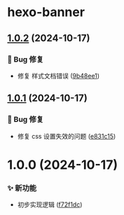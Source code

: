 # hexo-banner

## [1.0.2](https://github.com/CaoMeiYouRen/hexo-banner/compare/v1.0.1...v1.0.2) (2024-10-17)


### 🐛 Bug 修复

* 修复 样式文档错误 ([9b48ee1](https://github.com/CaoMeiYouRen/hexo-banner/commit/9b48ee1))

## [1.0.1](https://github.com/CaoMeiYouRen/hexo-banner/compare/v1.0.0...v1.0.1) (2024-10-17)


### 🐛 Bug 修复

* 修复 css 设置失效的问题 ([e831c15](https://github.com/CaoMeiYouRen/hexo-banner/commit/e831c15))

# 1.0.0 (2024-10-17)


### ✨ 新功能

* 初步实现逻辑 ([f72f1dc](https://github.com/CaoMeiYouRen/hexo-banner/commit/f72f1dc))
